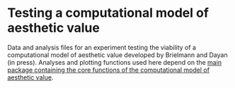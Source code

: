# Testing a computational model of aesthetic value
Data and analysis files for an experiment testing the viability of a computational model of aesthetic value developed by Brielmann and Dayan (in press).
Analyses and plotting functions used here depend on the [main package containing the core functions of the computational model of aesthetic value](https://github.com/aenneb/intro-aesthetic-value-model).
